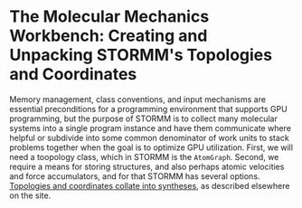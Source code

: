 # The Molecular Mechanics Workbench: Creating and Unpacking STORMM's Topologies and Coordinates
Memory management, class conventions, and input mechanisms are essential preconditions for a
programming environment that supports GPU programming, but the purpose of STORMM is to collect
many molecular systems into a single program instance and have them communicate where helpful or
subdivide into some common denominator of work units to stack problems together when the goal is
to optimize GPU utilization.  First, we will need a toopology class, which in STORMM is the
`AtomGraph`.  Second, we require a means for storing structures, and also perhaps atomic velocities
and force accumulators, and for that STORMM has several options.
[Topologies and coordinates collate into syntheses](../dev-philosophy#syntheses-not-just-arrays-of-topologies-or-coordinate-sets),
as described elsewhere on the site.

